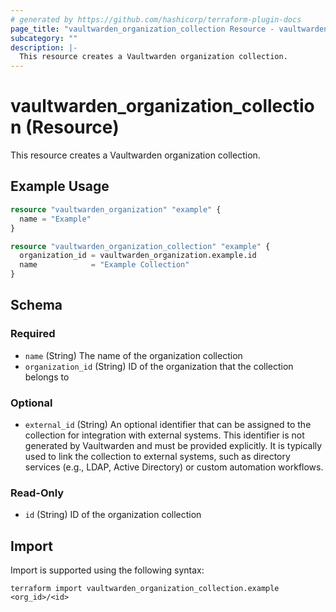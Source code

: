 ```yaml
---
# generated by https://github.com/hashicorp/terraform-plugin-docs
page_title: "vaultwarden_organization_collection Resource - vaultwarden"
subcategory: ""
description: |-
  This resource creates a Vaultwarden organization collection.
---
```


# vaultwarden_organization_collection (Resource)

This resource creates a Vaultwarden organization collection.

## Example Usage

```terraform
resource "vaultwarden_organization" "example" {
  name = "Example"
}

resource "vaultwarden_organization_collection" "example" {
  organization_id = vaultwarden_organization.example.id
  name            = "Example Collection"
}
```

<!-- schema generated by tfplugindocs -->
## Schema

### Required

- `name` (String) The name of the organization collection
- `organization_id` (String) ID of the organization that the collection belongs to

### Optional

- `external_id` (String) An optional identifier that can be assigned to the collection for integration with external systems. This identifier is not generated by Vaultwarden and must be provided explicitly. It is typically used to link the collection to external systems, such as directory services (e.g., LDAP, Active Directory) or custom automation workflows.

### Read-Only

- `id` (String) ID of the organization collection

## Import

Import is supported using the following syntax:

```shell
terraform import vaultwarden_organization_collection.example <org_id>/<id>
```
